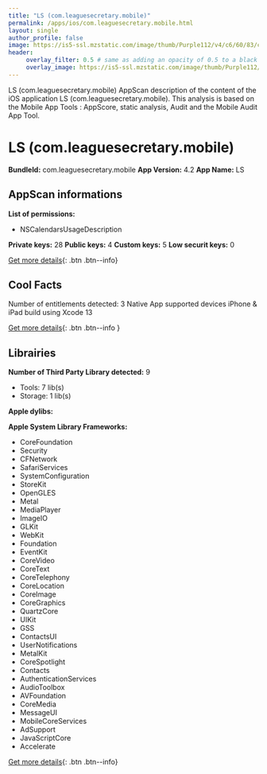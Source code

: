 ```yaml
---
title: "LS (com.leaguesecretary.mobile)"
permalink: /apps/ios/com.leaguesecretary.mobile.html
layout: single
author_profile: false
image: https://is5-ssl.mzstatic.com/image/thumb/Purple112/v4/c6/60/83/c660836e-2459-0f1e-a350-a601a1d7bed7/AppIcons-1x_U007emarketing-0-7-85-220.png/512x512bb.jpg
header: 
     overlay_filter: 0.5 # same as adding an opacity of 0.5 to a black background
     overlay_image: https://is5-ssl.mzstatic.com/image/thumb/Purple112/v4/c6/60/83/c660836e-2459-0f1e-a350-a601a1d7bed7/AppIcons-1x_U007emarketing-0-7-85-220.png/512x512bb.jpg
---
```

LS (com.leaguesecretary.mobile) AppScan description of the content of the iOS application LS (com.leaguesecretary.mobile). This analysis is based on the Mobile App Tools : AppScore, static analysis, Audit and the Mobile Audit App Tool.

# LS (com.leaguesecretary.mobile)

**BundleId:** com.leaguesecretary.mobile
**App Version:** 4.2
**App Name:** LS


## AppScan informations 

**List of permissions:** 
- NSCalendarsUsageDescription
  
  
**Private keys:** 28
**Public keys:** 4
**Custom keys:** 5
**Low securit keys:** 0
  
[Get more details](/pricing.html){: .btn .btn--info}

## Cool Facts

Number of entitlements detected: 3
Native App
supported devices iPhone & iPad
build using Xcode 13
  
[Get more details](/pricing.html){: .btn .btn--info }

## Librairies 
**Number of Third Party Library detected:** 9
- Tools: 7 lib(s)
- Storage: 1 lib(s)


**Apple dylibs:**


**Apple System Library Frameworks:**
- CoreFoundation
- Security
- CFNetwork
- SafariServices
- SystemConfiguration
- StoreKit
- OpenGLES
- Metal
- MediaPlayer
- ImageIO
- GLKit
- WebKit
- Foundation
- EventKit
- CoreVideo
- CoreText
- CoreTelephony
- CoreLocation
- CoreImage
- CoreGraphics
- QuartzCore
- UIKit
- GSS
- ContactsUI
- UserNotifications
- MetalKit
- CoreSpotlight
- Contacts
- AuthenticationServices
- AudioToolbox
- AVFoundation
- CoreMedia
- MessageUI
- MobileCoreServices
- AdSupport
- JavaScriptCore
- Accelerate


  
[Get more details](/pricing.html){: .btn .btn--info}

